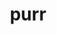 ---
category: 4-letters
denotation: null
name: purr
reference_link: https://www.etymonline.com/word/purr
root_language: null
root_name: null
title: purr
type: free
word_sums:
- respelling: purr
  sum: 'Purr + '
---